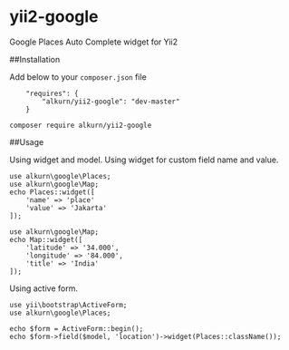 # yii2-google
Google Places Auto Complete widget for Yii2


##Installation

Add below to your `composer.json` file

```
    "requires": {
        "alkurn/yii2-google": "dev-master"
    }
```
```
composer require alkurn/yii2-google
```
##Usage

Using widget and model.
Using widget for custom field name and value.

```
use alkurn\google\Places;
use alkurn\google\Map;
echo Places::widget([
    'name' => 'place'
    'value' => 'Jakarta'
]);

use alkurn\google\Map;
echo Map::widget([
    'latitude' => '34.000',
    'longitude' => '84.000',
    'title' => 'India'
]);

```

Using active form.

```
use yii\bootstrap\ActiveForm;
use alkurn\google\Places;

echo $form = ActiveForm::begin();
echo $form->field($model, 'location')->widget(Places::className());

```

